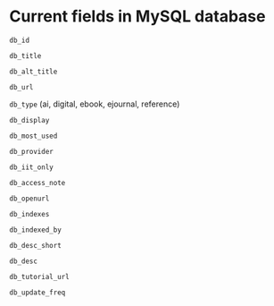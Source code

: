 # Current fields in MySQL database



`db_id`

`db_title`

`db_alt_title`

`db_url`

`db_type` (ai, digital, ebook, ejournal, reference)

`db_display`

`db_most_used`

`db_provider`

`db_iit_only`

`db_access_note`

`db_openurl`

`db_indexes`

`db_indexed_by`

`db_desc_short`

`db_desc`

`db_tutorial_url`

`db_update_freq`


